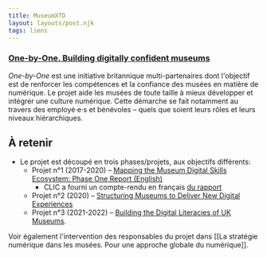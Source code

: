 ```yaml
---
title: MuseumXTD
layout: layouts/post.njk
tags: liens
---
```


### [One-by-One. Building digitally confident museums](https://one-by-one.uk/)

*One-by-One* est une initiative britannique multi-partenaires dont l'objectif est de renforcer les compétences et la confiance des musées en matière de numérique.
Le projet aide les musées de toute taille à mieux développer et intégrer une culture numérique. Cette démarche se fait notamment au travers des employé·e·s et bénévoles – quels que soient leurs rôles et leurs niveaux hiérarchiques.

## À retenir
- Le projet est découpé en trois phases/projets, aux objectifs différents: 
	- Projet n°1 (2017-2020) – [Mapping the Museum Digital Skills Ecosystem: Phase One Report (English)](https://doi.org/10.29311/2018.01)
		- CLIC a fourni un compte-rendu en français [du rapport](https://www.club-innovation-culture.fr/rapport-organisation-lacunes-competences-numeriques-musees-britanniques/)
	- Projet n°2 (2020) – [Structuring Museums to Deliver New Digital Experiences](https://leicester.figshare.com/articles/report/Understanding_the_digital_skills_literacies_of_UK_museum_people_Phase_Two_Report/10196294)
	- Projet n°3 (2021-2022) – [Building the Digital Literacies of UK Museums](https://one-by-one.uk/2021/08/11/project-3-summary/).

Voir également l'intervention des responsables du projet dans [[La stratégie numérique dans les musées. Pour une approche globale du numérique]]. 

